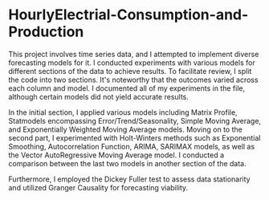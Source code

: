 # HourlyElectrial-Consumption-and-Production

This project involves time series data, and I attempted to implement diverse forecasting models for it. I conducted experiments with various models for different sections of the data to achieve results. To facilitate review, I split the code into two sections. It's noteworthy that the outcomes varied across each column and model. I documented all of my experiments in the file, although certain models did not yield accurate results.

In the initial section, I applied various models including Matrix Profile, Statmodels encompassing Error/Trend/Seasonality, Simple Moving Average, and Exponentially Weighted Moving Average models. 
Moving on to the second part, I experimented with Holt-Winters methods such as Exponential Smoothing, Autocorrelation Function, ARIMA, SARIMAX models, as well as the Vector AutoRegressive Moving Average model. I conducted a comparison between the last two models in another section of the data.

Furthermore, I employed the Dickey Fuller test to assess data stationarity and utilized Granger Causality for forecasting viability.
